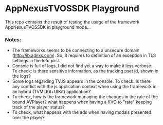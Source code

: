 # AppNexusTVOSSDK Playground

This repo contains the result of testing the usage of the framework AppNexusTVOSSDK in playground mode...

### Notes:
- The frameworks seems to be connecting to a unsecure domain (http://ib.adnxs.com). So, it requires to definition of an exception in TLS settings in the Info.plist.
- Console is full of logs, I did not find yet a way to make it less verbose. To check: is there sensitive information, as the tracking pset id, shown in the logs?
- Some logs regarding TVJS appears in the console. To check: is there any conflict with the js application context when using the framework in an hybrid (TVMLKit+UIKit) application?
- To check, how is the framework managing the changes in the rate of the bound AVPlayer? what happens when having a KVO to "rate" keeping track of the player status?
- To check, what happens with the ads when having modals presented over the player?
